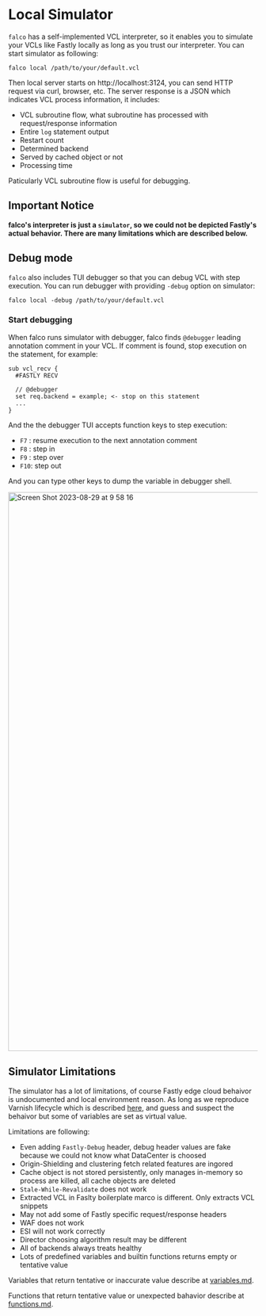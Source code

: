 # Local Simulator

`falco` has a self-implemented VCL interpreter, so it enables you to simulate your VCLs like Fastly locally as long as you trust our interpreter.
You can start simulator as following:

```shell
falco local /path/to/your/default.vcl
```

Then local server starts on http://localhost:3124, you can send HTTP request via curl, browser, etc.
The server response is a JSON which indicates VCL process information, it includes:

- VCL subroutine flow, what subroutine has processed with request/response information
- Entire `log` statement output
- Restart count
- Determined backend
- Served by cached object or not
- Processing time

Paticularly VCL subroutine flow is useful for debugging.

## Important Notice

**falco's interpreter is just a `simulator`, so we could not be depicted Fastly's actual behavior.
There are many limitations which are described below.**


## Debug mode

`falco` also includes TUI debugger so that you can debug VCL with step execution.
You can run debugger with providing `-debug` option on simulator:

```
falco local -debug /path/to/your/default.vcl
```

### Start debugging

When falco runs simulator with debugger, falco finds `@debugger` leading annotation comment in your VCL.
If comment is found, stop execution on the statement, for example:

```vcl
sub vcl_recv {
  #FASTLY RECV

  // @debugger
  set req.backend = example; <- stop on this statement
  ...
}
```

And the the debugger TUI accepts function keys to step execution:

- `F7` : resume execution to the next annotation comment
- `F8` : step in
- `F9` : step over
- `F10`: step out

And you can type other keys to dump the variable in debugger shell.

<img width="1128" alt="Screen Shot 2023-08-29 at 9 58 16" src="https://github.com/ysugimoto/falco/assets/1000401/9be8cd4c-d726-41ef-832a-483ed03579ca">

## Simulator Limitations

The simulator has a lot of limitations, of course Fastly edge cloud behaivor is undocumented and local environment reason.
As long as we reproduce Varnish lifecycle which is described [here](https://developer.fastly.com/learning/vcl/using/), and guess and suspect the behaivor but some of variables are set as virtual value.

Limitations are following:

- Even adding `Fastly-Debug` header, debug header values are fake because  we could not know what DataCenter is choosed
- Origin-Shielding and clustering fetch related features are ingored
- Cache object is not stored persistently, only manages in-memory so process are killed, all cache objects are deleted
- `Stale-While-Revalidate` does not work
- Extracted VCL in Faslty boilerplate marco is different. Only extracts VCL snippets
- May not add some of Fastly specific request/response headers
- WAF does not work
- ESI will not work correctly
- Director choosing algorithm result may be different
- All of backends always treats healthy
- Lots of predefined variables and builtin functions returns empty or tentative value

Variables that return tentative or inaccurate value describe at [variables.md]().

Functions that return tentative value or unexpected bahavior describe at [functions.md]().

